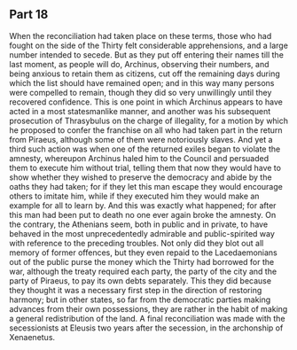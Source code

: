 ## Part 18

When the reconciliation had taken place on these terms, those who had fought on the side of the Thirty felt considerable apprehensions, and a large number intended to secede.
But as they put off entering their names till the last moment, as people will do, Archinus, observing their numbers, and being anxious to retain them as citizens, cut off the remaining days during which the list should have remained open; and in this way many persons were compelled to remain, though they did so very unwillingly until they recovered confidence.
This is one point in which Archinus appears to have acted in a most statesmanlike manner, and another was his subsequent prosecution of Thrasybulus on the charge of illegality, for a motion by which he proposed to confer the franchise on all who had taken part in the return from Piraeus, although some of them were notoriously slaves.
And yet a third such action was when one of the returned exiles began to violate the amnesty, whereupon Archinus haled him to the Council and persuaded them to execute him without trial, telling them that now they would have to show whether they wished to preserve the democracy and abide by the oaths they had taken; for if they let this man escape they would encourage others to imitate him, while if they executed him they would make an example for all to learn by.
And this was exactly what happened; for after this man had been put to death no one ever again broke the amnesty.
On the contrary, the Athenians seem, both in public and in private, to have behaved in the most unprecedentedly admirable and public-spirited way with reference to the preceding troubles.
Not only did they blot out all memory of former offences, but they even repaid to the Lacedaemonians out of the public purse the money which the Thirty had borrowed for the war, although the treaty required each party, the party of the city and the party of Piraeus, to pay its own debts separately.
This they did because they thought it was a necessary first step in the direction of restoring harmony; but in other states, so far from the democratic parties making advances from their own possessions, they are rather in the habit of making a general redistribution of the land.
A final reconciliation was made with the secessionists at Eleusis two years after the secession, in the archonship of Xenaenetus.

